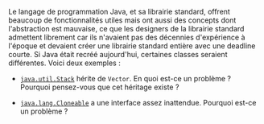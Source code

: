 Le langage de programmation Java, et sa librairie standard, offrent beaucoup de fonctionnalités utiles mais ont aussi
des concepts dont l'abstraction est mauvaise, ce que les designers de la librairie standard admettent librement car
ils n'avaient pas des décennies d'expérience à l'époque et devaient créer une librairie standard entière avec une deadline courte.
Si Java était recréé aujourd'hui, certaines classes seraient différentes. Voici deux exemples :

- [`java.util.Stack`](https://docs.oracle.com/en/java/javase/17/docs/api/java.base/java/util/Stack.html) hérite de `Vector`.
  En quoi est-ce un problème ? Pourquoi pensez-vous que cet héritage existe ?

- [`java.lang.Cloneable`](https://docs.oracle.com/en/java/javase/17/docs/api/java.base/java/lang/Cloneable.html) a une interface assez inattendue.
  Pourquoi est-ce un problème ?

